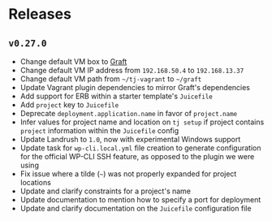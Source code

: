 # Releases

## `v0.27.0`
- Change default VM box to [Graft](https://github.com/ezekg/graft)
- Change default VM IP address from `192.168.50.4` to `192.168.13.37`
- Change default VM path from `~/tj-vagrant` to `~/graft`
- Update Vagrant plugin dependencies to mirror Graft's dependencies
- Add support for ERB within a starter template's `Juicefile`
- Add `project` key to `Juicefile`
- Deprecate `deployment.application.name` in favor of `project.name`
- Infer values for project name and location on `tj setup` if project contains
  `project` information within the `Juicefile` config
- Update Landrush to `1.0`, now with experimental Windows support
- Update task for `wp-cli.local.yml` file creation to generate configuration for
  the official WP-CLI SSH feature, as opposed to the plugin we were using
- Fix issue where a tilde (`~`) was not properly expanded for project locations
- Update and clarify constraints for a project's name
- Update documentation to mention how to specify a port for deployment
- Update and clarify documentation on the `Juicefile` configuration file
